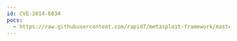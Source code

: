 ```yaml
---
id: CVE-2014-6034
pocs:
  - https://raw.githubusercontent.com/rapid7/metasploit-framework/master/modules/exploits/multi/http/opmanager_socialit_file_upload.rb
---
```

